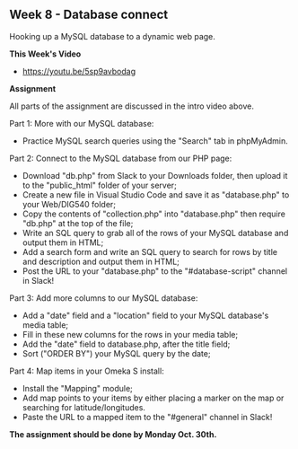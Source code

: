 ## Week 8 - Database connect

Hooking up a MySQL database to a dynamic web page.

**This Week's Video**

- <https://youtu.be/5sp9avbodag>

**Assignment**

All parts of the assignment are discussed in the intro video above.

Part 1: More with our MySQL database:
- Practice MySQL search queries using the "Search" tab in phpMyAdmin.

Part 2: Connect to the MySQL database from our PHP page:
- Download "db.php" from Slack to your Downloads folder, then upload it to the "public_html" folder of your server;
- Create a new file in Visual Studio Code and save it as "database.php" to your Web/DIG540 folder;
- Copy the contents of "collection.php" into "database.php" then require "db.php" at the top of the file;
- Write an SQL query to grab all of the rows of your MySQL database and output them in HTML;
- Add a search form and write an SQL query to search for rows by title and description and output them in HTML;
- Post the URL to your "database.php" to the "#database-script" channel in Slack!

Part 3: Add more columns to our MySQL database:
- Add a "date" field and a "location" field to your MySQL database's media table;
- Fill in these new columns for the rows in your media table;
- Add the "date" field to database.php, after the title field;
- Sort ("ORDER BY") your MySQL query by the date;

Part 4: Map items in your Omeka S install:
- Install the "Mapping" module;
- Add map points to your items by either placing a marker on the map or searching for latitude/longitudes.
- Paste the URL to a mapped item to the "#general" channel in Slack!

**The assignment should be done by Monday Oct. 30th.**
